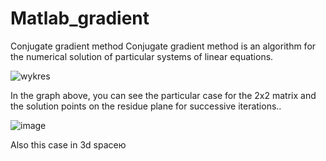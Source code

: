 # Matlab_gradient
Conjugate gradient method
Conjugate gradient method is an algorithm for the numerical solution of particular systems of linear equations.

![wykres](https://user-images.githubusercontent.com/125805835/236692612-168448b2-9adc-41b7-abce-e21d029920e2.gif)

In the graph above, you can see the particular case for the 2x2 matrix and the solution points on the residue plane for successive iterations..

![image](https://user-images.githubusercontent.com/125805835/236692852-3f5d2fb9-e7de-4cd1-a5bf-34ccc82b5d8f.png)

Also this case in 3d spaceю

